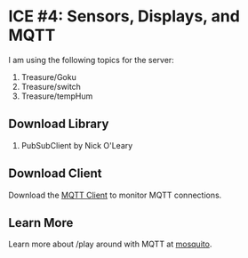 # ICE #4: Sensors, Displays, and MQTT
I am using the following topics for the server:
1. Treasure/Goku
2. Treasure/switch
3. Treasure/tempHum

## Download Library
1. PubSubClient by Nick O'Leary

## Download Client
Download the [MQTT Client](http://mqttfx.jensd.de) to monitor MQTT connections. 

## Learn More
Learn more about /play around with MQTT at [mosquito](http://test.mosquitto.org).